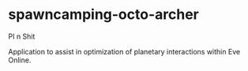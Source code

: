 spawncamping-octo-archer
========================

PI n Shit

Application to assist in optimization of planetary interactions within Eve Online.
